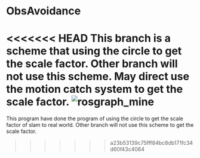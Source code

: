 # ObsAvoidance
<<<<<<< HEAD
This branch is a scheme that using the circle to get the scale factor.
Other branch will not use this scheme. May direct use the motion catch system to get the scale factor.
![rosgraph_mine](https://github.com/weiwei-dotcom/ObsAvoidance/assets/62756096/6663effb-aa86-4939-8f61-a807a7eec1c9)
=======
This program have done the program of using the circle to get the scale factor of slam to real world. 
Other branch will not use this scheme to get the scale factor.
>>>>>>> a23b53139c75fff84bc8db171fc34d60f43c4064
